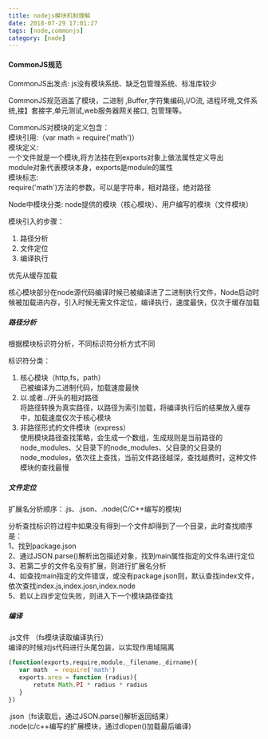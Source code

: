 ```yaml
---
title: nodejs模块机制理解
date: 2018-07-29 17:01:27
tags: [node,commonjs]
category: [node]
---
```

#### CommonJS规范 
CommonJS出发点: js没有模块系统、缺乏包管理系统、标准库较少

CommonJS规范涵盖了模块，二进制 ,Buffer,字符集编码,I/O流, 进程环境,文件系统,接】套接字,单元测试,web服务器网关接口, 包管理等。    

CommonJS对模块的定义包含：   
模块引用:（var math = require('math')）   
模块定义:    
一个文件就是一个模块,将方法挂在到exports对象上做法属性定义导出   
module对象代表模块本身，exports是module的属性   
模块标志:   
require('math')方法的参数，可以是字符串，相对路径，绝对路径

Node中模块分类:   node提供的模块（核心模块）、用户编写的模块（文件模块）   

模块引入的步骤：   
1. 路径分析   
2. 文件定位   
3. 编译执行   

优先从缓存加载

核心模块部分在node源代码编译时候已被编译进了二进制执行文件，Node启动时候被加载进内存，引入时候无需文件定位，编译执行，速度最快，仅次于缓存加载   

##### 路径分析
根据模块标识符分析，不同标识符分析方式不同   

标识符分类：   
1. 核心模块（http,fs，path）   
已被编译为二进制代码，加载速度最快   
2. 以.或者../开头的相对路径   
将路径转换为真实路径，以路径为索引加载，将编译执行后的结果放入缓存中，加载速度仅次于核心模块
3. 非路径形式的文件模块（express）   
使用模块路径查找策略，会生成一个数组，生成规则是当前路径的node_modules、父目录下的node_modules、父目录的父目录的node_modules，依次往上查找，当前文件路径越深，查找越费时，这种文件模块的查找最慢   

##### 文件定位
扩展名分析顺序：.js、.json、.node(C/C++编写的模块)

分析查找标识符过程中如果没有得到一个文件却得到了一个目录，此时查找顺序是：   
1、找到package.json   
2、通过JSON.parse()解析出包描述对象，找到main属性指定的文件名进行定位   
3、若第二步的文件名没有扩展，则进行扩展名分析   
4、如查找main指定的文件错误，或没有package.json则，默认查找index文件，依次查找index.js,index.josn,index.node   
5、若以上四步定位失败，则进入下一个模块路径查找

##### 编译
 .js文件 （fs模块读取编译执行）  
 编译的时候对js代码进行头尾包装，以实现作用域隔离   
 
 ```javascript
 (function(exports,require,module,_filename,_dirname){
 	var math  = require('math')
 	exports.area = function (radius){
 		retutn Math.PI * radius * radius
 	}
 })
 
 ``` 
 .json（fs读取后，通过JSON.parse()解析返回结果）   
 .node(c/c++编写的扩展模块，通过dlopen()加载最后编译)  
